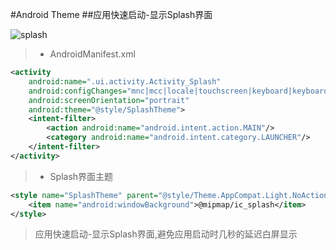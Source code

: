 #Android Theme
##应用快速启动-显示Splash界面

![splash](../img/ic_splash.png "splash")

> * AndroidManifest.xml
```xml
<activity
    android:name=".ui.activity.Activity_Splash"
    android:configChanges="mnc|mcc|locale|touchscreen|keyboard|keyboardHidden|fontScale|uiMode|orientation|screenSize|smallestScreenSize|layoutDirection"
    android:screenOrientation="portrait"
    android:theme="@style/SplashTheme">
    <intent-filter>
        <action android:name="android.intent.action.MAIN"/>
        <category android:name="android.intent.category.LAUNCHER"/>
    </intent-filter>
</activity>
```

> * Splash界面主题
```xml
<style name="SplashTheme" parent="@style/Theme.AppCompat.Light.NoActionBar.FullScreen">
    <item name="android:windowBackground">@mipmap/ic_splash</item>
</style>
```

> 应用快速启动-显示Splash界面,避免应用启动时几秒的延迟白屏显示

